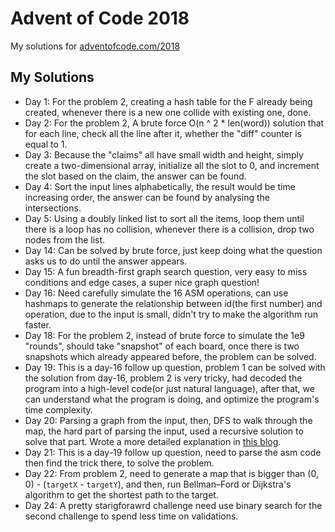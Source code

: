 # Advent of Code 2018
My solutions for [adventofcode.com/2018](https://adventofcode.com/2018)

## My Solutions
* Day 1: For the problem 2, creating a hash table for the F already being created, whenever there is a new one collide with existing one, done.
* Day 2: For the problem 2, A brute force O(n ^ 2 * len(word)) solution that for each line, check all the line after it, whether the "diff" counter is equal to 1.
* Day 3: Because the "claims" all have small width and height, simply create a two-dimensional array, initialize all the slot to 0, and increment the slot based on the claim, the answer can be found.
* Day 4: Sort the input lines alphabetically, the result would be time increasing order, the answer can be found by analysing the intersections.
* Day 5: Using a doubly linked list to sort all the items, loop them until there is a loop has no collision, whenever there is a collision, drop two nodes from the list.
* Day 14: Can be solved by brute force, just keep doing what the question asks us to do until the answer appears.
* Day 15: A fun breadth-first graph search question, very easy to miss conditions and edge cases, a super nice graph question!
* Day 16: Need carefully simulate the 16 ASM operations, can use hashmaps to generate the relationship between id(the first number) and operation, due to the input is small, didn't try to make the algorithm run faster.
* Day 18: For the problem 2, instead of brute force to simulate the 1e9 "rounds", should take "snapshot" of each board, once there is two snapshots which already appeared before, the problem can be solved.
* Day 19: This is a day-16 follow up question, problem 1 can be solved with the solution from day-16, problem 2 is very tricky, had decoded the program into a high-level code(or just natural language), after that, we can understand what the program is doing, and optimize the program's time complexity.
* Day 20: Parsing a graph from the input, then, DFS to walk through the map, the hard part of parsing the input, used a recursive solution to solve that part. Wrote a more detailed explanation in [this blog](https://medium.com/@davidguandev/aoc-2018-day-20-a-regular-map-1ef024e85c22).
* Day 21: This is a day-19 follow up question, need to parse the asm code then find the trick there, to solve the problem.
* Day 22: From problem 2, need to generate a map that is bigger than (0, 0) - (`targetX` - `targetY`), and then, run Bellman–Ford or Dijkstra's algorithm to get the shortest path to the target.
* Day 24: A pretty starigforawrd challenge need use binary search for the second challenge to spend less time on validations.

